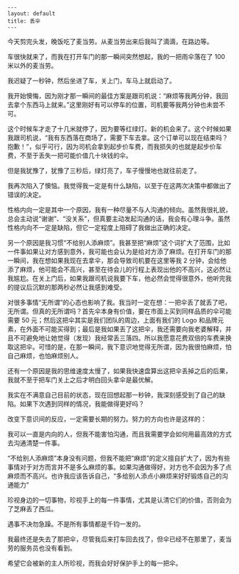 ```text
---
layout: default
title: 丢伞
---
```

今天剪完头发，晚饭吃了麦当劳。从麦当劳出来后我叫了滴滴，在路边等。

车很快就来了，而我在打开车门的那一瞬间突然想起，我的一把雨伞落在了 100 米以外的麦当劳。

我迟疑了一秒钟，然后坐进了车，关上门，车马上就启动了。

我开始懊悔，因为刚才那一瞬间的最佳方案是跟司机说：“麻烦等我两分钟，我回去拿个东西马上就来。”这里刚好有可以停车的位置，司机要等我两分钟也未尝不可。

这个时候车才走了十几米就停了，因为要等红绿灯。新的机会来了。这个时候如果我跟司机说，“我有东西落在商场了，需要下车去拿。这个订单可以现在结束吗？抱歉！”，似乎可行，因为司机会拿到起步价车费，而我损失的也就是起步价车费，不至于丢失一把可能价值几十块钱的伞。

但是我犹豫了，犹豫了三秒后，绿灯亮了，车子慢慢地也就往前走了。

我再次陷入了懊恼。我觉得我一定是有什么缺陷，以至于在这两次决策中都做出了错误的决定。

性格内向一定是其中一个原因，我有一种尽量不与人沟通的倾向。虽然我很礼貌，总会主动说“谢谢”、“没关系”，但真要主动发起沟通的话，我会有心理斗争。虽然性格内向不一定是缺陷，但它一定程度上阻碍了我做出正确的决定。

另一个原因是我习惯“不给别人添麻烦”。我甚至把“麻烦”这个词扩大了范围，比如一件事如果让对方感到意外，我可能也会认为是给对方添了麻烦。在打开车门的那一瞬间，我在想如果我现在去拿伞，那会导致司机要在这里等我 2 分钟，会给他添了麻烦，他可能会不高兴，甚至在待会儿的行程上表现出他的不高兴，这必然让我尴尬。在关上门后，如果我跟司机说我要下车，他必然会觉得很意外，他听完我的提议后沉默的那两秒必然让我感到难受。

对很多事情“无所谓”的心态也影响了我。我当时一定在想：一把伞丢了就丢了吧，无所谓。但真的无所谓吗？首先伞本身有价值，要在市面上买到同样品质的伞可能需要 50 元；然后这把伞其实是我们团队的周边，上面有我们的 Logo 和品牌元素，在外面不可能买得到；最后是我如果丢了这把伞，我还需要向我老婆解释，并且不可避免地让她觉得（发现）我经常丢三落四。所以我愿意花费双倍的车费来换取这把伞。可惜的是，在那一瞬间，我下意识地觉得无所谓，因为我很怕麻烦，怕自己麻烦，也怕麻烦别人。

还有一个原因是我的思维速度太慢了，如果我快速盘算出这把伞丢掉之后的后果，我就不至于把车门关上之后才明白回头拿伞是最优解。

我实在不满意自己目前的状态，现在回想起那一秒钟，我深刻感受到了自己的缺陷。如果下次遇到同样的情况，我能做得更好吗？

改变下意识间的反应，一定需要长期的努力。努力的方向也许是这样的：

我可以一直是内向的人，但我不能害怕沟通，而且我需要学会如何用最高效的方式去沟通清楚一件事。

“不给别人添麻烦”本身没有问题，但我不能把“麻烦”的定义擅自扩大了，因为有些事情对于对方而言并不是多么麻烦的事。如果沟通做得好，对方也不会因为多了点麻烦而不高兴。也许我应该告诉自己，“多给别人添点小麻烦来好好锻炼自己的沟通能力”

珍视身边的一切事物，珍视手上的每一件事情，尤其是认清它们的价值，否则会为了芝麻丢了西瓜。

遇事不决勿急躁。不是所有事情都是千钧一发的。

我最终还是失去了那把伞，尽管我后来打车回去找了，但伞已经不在那里了，麦当劳的服务员也没有看到。

希望它会被新的主人所珍视，而我会好好保护手上的每一把伞。